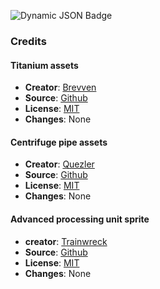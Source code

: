 ![Dynamic JSON Badge](https://img.shields.io/badge/dynamic/json?url=https%3A%2F%2Fmods.factorio.com%2Fapi%2Fmods%2Foceanblock&query=%24.downloads_count&label=Downloads)

### Credits

#### Titanium assets

- **Creator**: [Brevven](https://mods.factorio.com/user/brevven)
- **Source**: [Github](https://github.com/brevven/titanium)
- **License**: [MIT](https://opensource.org/license/MIT)
- **Changes**: None

#### Centrifuge pipe assets

- **Creator**: [Quezler](https://github.com/Quezler)
- **Source**: [Github](https://github.com/danielmartin0/Cerys-Moon-of-Fulgora/tree/main/graphics/entity/centrifuge)
- **License**: [MIT](https://opensource.org/license/MIT)
- **Changes**: None

#### Advanced processing unit sprite

- **creator**: [Trainwreck](https://mods.factorio.com/user/Trainwreck)
- **Source**: [Github](https://github.com/modded-factorio/CircuitProcessing)
- **License**: [MIT](https://opensource.org/license/MIT)
- **Changes**: None
